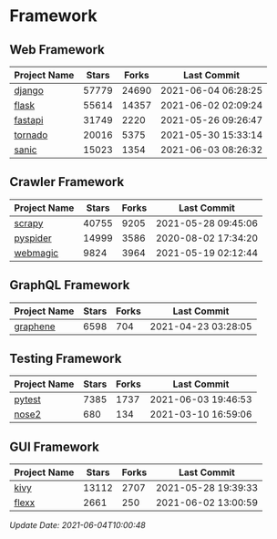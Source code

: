 # Framework

## Web Framework
| Project Name | Stars | Forks | Last Commit |
| ------------ | ----- | ----- | ----------- |
| [django](https://github.com/django/django) | 57779 | 24690 | 2021-06-04 06:28:25 |
| [flask](https://github.com/pallets/flask) | 55614 | 14357 | 2021-06-02 02:09:24 |
| [fastapi](https://github.com/tiangolo/fastapi) | 31749 | 2220 | 2021-05-26 09:26:47 |
| [tornado](https://github.com/tornadoweb/tornado) | 20016 | 5375 | 2021-05-30 15:33:14 |
| [sanic](https://github.com/sanic-org/sanic) | 15023 | 1354 | 2021-06-03 08:26:32 |

## Crawler Framework
| Project Name | Stars | Forks | Last Commit |
| ------------ | ----- | ----- | ----------- |
| [scrapy](https://github.com/scrapy/scrapy) | 40755 | 9205 | 2021-05-28 09:45:06 |
| [pyspider](https://github.com/binux/pyspider) | 14999 | 3586 | 2020-08-02 17:34:20 |
| [webmagic](https://github.com/code4craft/webmagic) | 9824 | 3964 | 2021-05-19 02:12:44 |

## GraphQL Framework
| Project Name | Stars | Forks | Last Commit |
| ------------ | ----- | ----- | ----------- |
| [graphene](https://github.com/graphql-python/graphene) | 6598 | 704 | 2021-04-23 03:28:05 |

## Testing Framework
| Project Name | Stars | Forks | Last Commit |
| ------------ | ----- | ----- | ----------- |
| [pytest](https://github.com/pytest-dev/pytest) | 7385 | 1737 | 2021-06-03 19:46:53 |
| [nose2](https://github.com/nose-devs/nose2) | 680 | 134 | 2021-03-10 16:59:06 |

## GUI Framework
| Project Name | Stars | Forks | Last Commit |
| ------------ | ----- | ----- | ----------- |
| [kivy](https://github.com/kivy/kivy) | 13112 | 2707 | 2021-05-28 19:39:33 |
| [flexx](https://github.com/flexxui/flexx) | 2661 | 250 | 2021-06-02 13:00:59 |

*Update Date: 2021-06-04T10:00:48*